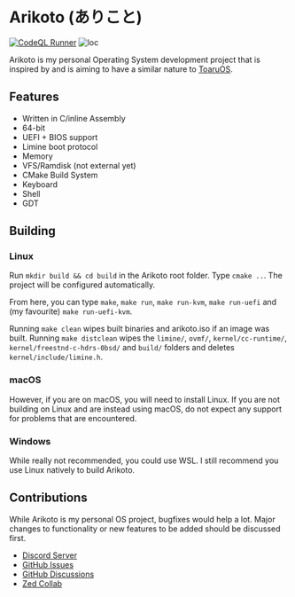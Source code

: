 # Arikoto (ありこと)
[![CodeQL Runner](https://github.com/AFellowSpeedrunner/arikoto/actions/workflows/codeql.yml/badge.svg)](https://github.com/AFellowSpeedrunner/arikoto/actions/workflows/codeql.yml) ![loc](https://tokei.rs/b1/github/IAmTheNerdNextDoor/arikoto)

Arikoto is my personal Operating System development project that is inspired by and is aiming to have a similar nature to [ToaruOS](https://github.com/klange/toaruos).

## Features

- Written in C/inline Assembly
- 64-bit
- UEFI + BIOS support
- Limine boot protocol
- Memory
- VFS/Ramdisk (not external yet)
- CMake Build System
- Keyboard
- Shell
- GDT

## Building

### Linux

Run `mkdir build && cd build` in the Arikoto root folder. Type `cmake ..`. The project will be configured automatically.

From here, you can type `make`, `make run`, `make run-kvm`, `make run-uefi` and (my favourite) `make run-uefi-kvm`.

Running `make clean` wipes built binaries and arikoto.iso if an image was built. Running `make distclean` wipes the `limine/`, `ovmf/`, `kernel/cc-runtime/`, `kernel/freestnd-c-hdrs-0bsd/` and `build/` folders and deletes `kernel/include/limine.h`.

### macOS

However, if you are on macOS, you will need to install Linux. If you are not building on Linux and are instead using macOS, do not expect any support for problems that are encountered.

### Windows

While really not recommended, you could use WSL. I still recommend you use Linux natively to build Arikoto.

## Contributions

While Arikoto is my personal OS project, bugfixes would help a lot. Major changes to functionality or new features to be added should be discussed first.

- [Discord Server](https://discord.gg/UczSZb7s7B)
- [GitHub Issues](https://github.com/IAmTheNerdNextDoor/arikoto/issues)
- [GitHub Discussions](https://github.com/IAmTheNerdNextDoor/arikoto/discussions)
- [Zed Collab](https://zed.dev/channel/Arikoto-19596)
